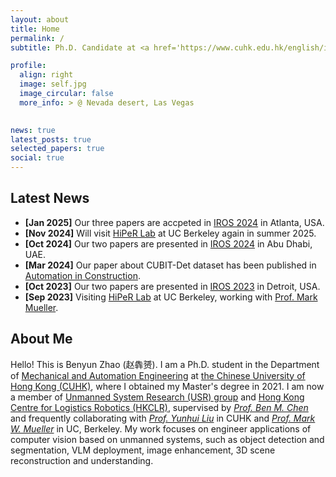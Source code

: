 ```yaml
---
layout: about
title: Home
permalink: /
subtitle: Ph.D. Candidate at <a href='https://www.cuhk.edu.hk/english/index.html'>CUHK, Dept. of MAE</a>. Member of <a href='http://www.mae.cuhk.edu.hk/~usr/'>USR Group</a> and <a href='https://www.hkclr.hk/'>HKCLR</a>

profile:
  align: right
  image: self.jpg
  image_circular: false
  more_info: > @ Nevada desert, Las Vegas
    

news: true
latest_posts: true
selected_papers: true
social: true
---
```


## Latest News
- **[Jan 2025]** Our three papers are accpeted in [IROS 2024](https://https://2025.ieee-icra.org/) in Atlanta, USA.
- **[Nov 2024]** Will visit [HiPeR Lab](https://hiperlab.berkeley.edu/) at UC Berkeley again in summer 2025.
- **[Oct 2024]** Our two papers are presented in [IROS 2024](https://iros2024-abudhabi.org/) in Abu Dhabi, UAE.
- **[Mar 2024]** Our paper about CUBIT-Det dataset has been published in [Automation in Construction](https://www.sciencedirect.com/science/article/pii/S0926580524001419).
- **[Oct 2023]** Our two papers are presented in [IROS 2023](https://ieee-iros.org/) in Detroit, USA.
- **[Sep 2023]** Visiting [HiPeR Lab](https://hiperlab.berkeley.edu/) at UC Berkeley, working with [Prof. Mark Mueller](https://me.berkeley.edu/people/mark-mueller/).


## About Me
Hello! This is Benyun Zhao (赵犇赟). I am a Ph.D. student in the Department of [Mechanical and Automation Engineering](https://www4.mae.cuhk.edu.hk/) at [the Chinese University of Hong Kong (CUHK)](https://www.cuhk.edu.hk/english/index.html), where I obtained my Master's degree in 2021. I am now a member of [Unmanned System Research (USR) group](http://www.mae.cuhk.edu.hk/~usr/) and [Hong Kong Centre for Logistics Robotics (HKCLR)](https://www.hkclr.hk/), supervised by [_Prof. Ben M. Chen_](https://www4.mae.cuhk.edu.hk/peoples/chen-benmei/) and frequently collaborating with [_Prof. Yunhui Liu_](https://www4.mae.cuhk.edu.hk/peoples/liu-yun-hui/) in CUHK and [_Prof. Mark W. Mueller_](https://me.berkeley.edu/people/mark-w-mueller/) in UC, Berkeley. My work focuses on engineer applications of computer vision based on unmanned systems, such as object detection and segmentation, VLM deployment, image enhancement, 3D scene reconstruction and understanding.
